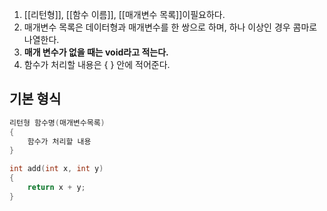 1. [[리턴형]], [[함수 이름]], [[매개변수 목록]]이필요하다.
2. 매개변수 목록은 데이터형과 매개변수를 한 쌍으로 하며, 하나 이상인 경우 콤마로 나열한다.
3. **매개 변수가 없을 때는 void라고 적는다.**
4. 함수가 처리할 내용은 { } 안에 적어준다.
## 기본 형식 ##

```c
리턴형 함수명(매개변수목록)
{
	함수가 처리할 내용
}

int add(int x, int y)
{
	return x + y;
}
```

